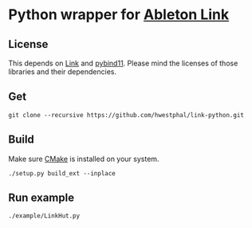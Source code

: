 # Python wrapper for [Ableton Link](http://ableton.github.io/link/)

## License
This depends on [Link](https://github.com/ableton/link) and [pybind11](https://github.com/pybind/pybind11). Please mind the licenses of those libraries and their dependencies.

## Get
```
git clone --recursive https://github.com/hwestphal/link-python.git
```

## Build
Make sure [CMake](https://cmake.org/download/) is installed on your system.
```
./setup.py build_ext --inplace
```

## Run example
```
./example/LinkHut.py
```
